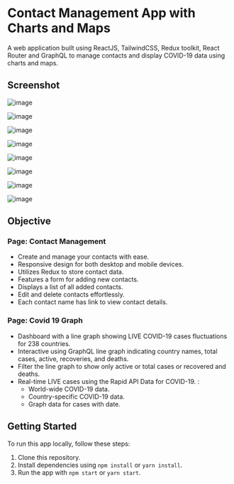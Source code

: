 # Contact Management App with Charts and Maps

A web application built using ReactJS, TailwindCSS, Redux toolkit, React Router and GraphQL to manage contacts and display COVID-19 data using charts and maps.

## Screenshot

![image](https://github.com/mdfaiz1201/ContactGraphMap/assets/69683571/a1e983f3-b078-4dd8-97ba-c18c3d7d36d2)

![image](https://github.com/mdfaiz1201/ContactGraphMap/assets/69683571/23b9a0bf-b95a-4782-ae74-74f432bfb6ad)

![image](https://github.com/mdfaiz1201/ContactGraphMap/assets/69683571/b3558854-c8cc-48a1-a6e5-052ebaada119)

![image](https://github.com/mdfaiz1201/ContactGraphMap/assets/69683571/a0c2bba1-0011-4afc-b628-83af880c7ba0)

![image](https://github.com/mdfaiz1201/ContactGraphMap/assets/69683571/3c686894-54ee-44ef-be99-6205fcc881f6)

![image](https://github.com/mdfaiz1201/ContactGraphMap/assets/69683571/87c474c6-efd1-4d4d-a220-e46eea6635bb)

![image](https://github.com/mdfaiz1201/ContactGraphMap/assets/69683571/dd418a86-9740-44c4-9fd2-2e7a0deef7c8)

![image](https://github.com/mdfaiz1201/ContactGraphMap/assets/69683571/6d0ceb8a-421c-4f2e-8eee-071f757682a5)


## Objective

### Page: Contact Management

- Create and manage your contacts with ease.
- Responsive design for both desktop and mobile devices.
- Utilizes Redux to store contact data.
- Features a form for adding new contacts.
- Displays a list of all added contacts.
- Edit and delete contacts effortlessly.
- Each contact name has link to view contact details.

### Page: Covid 19 Graph

- Dashboard with a line graph showing LIVE COVID-19 cases fluctuations for 238 countries.
- Interactive using GraphQL line graph indicating country names, total cases, active, recoveries, and deaths.
- Filter the line graph to show only active or total cases or recovered and deaths.
- Real-time LIVE cases using the Rapid API Data for COVID-19. :
  - World-wide COVID-19 data.
  - Country-specific COVID-19 data.
  - Graph data for cases with date.


## Getting Started

To run this app locally, follow these steps:

1. Clone this repository.
2. Install dependencies using `npm install` or `yarn install`.
3. Run the app with `npm start` or `yarn start`.
